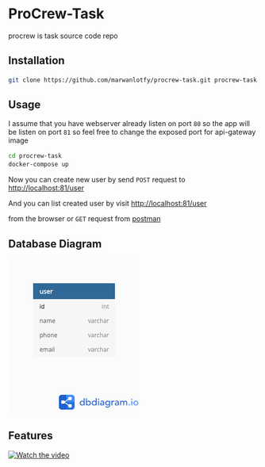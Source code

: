 # ProCrew-Task

procrew is task source code repo 

## Installation

```bash
git clone https://github.com/marwanlotfy/procrew-task.git procrew-task
```

## Usage
I assume that you have webserver already listen on port `80`
so the app will be listen on port `81`
so feel free to change the exposed port for api-gateway image 
```bash
cd procrew-task
docker-compose up
```
Now you can create new user by send `POST` request to   
[http://localhost:81/user](http://localhost:81/user)

And you can list created user by visit 
[http://localhost:81/user](http://localhost:81/user)

from the browser or `GET` request from [postman]([https://www.postman.com/downloads/)

## Database Diagram
![Database Diagram](https://github.com/marwanlotfy/procrew-task/blob/master/user_repository_db_digram.png)

## Features

[![Watch the video](https://www.loom.com/i/96a07b3588ac4de2900952897e965fd0)](https://www.loom.com/share/cb37ef5da739466f8edc5930277bffcb)
